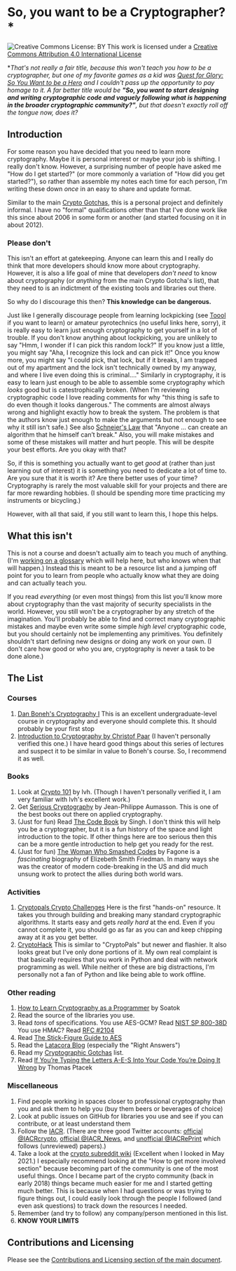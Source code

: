 # So, you want to be a Cryptographer?*

![Creative Commons License: BY](https://i.creativecommons.org/l/by/4.0/88x31.png)
This work is licensed under a [Creative Commons Attribution 4.0 International License](http://creativecommons.org/licenses/by/4.0/)

\**That's not really a fair title, because this won't teach you how to be a cryptographer,
but one of my favorite games as a kid was [Quest for Glory: So You Want to be a Hero](https://en.wikipedia.org/wiki/Quest_for_Glory:_So_You_Want_to_Be_a_Hero)
and I couldn't pass up the opportunity to pay homage to it.
A far better title would be **"So, you want to start designing and writing cryptographic code and vaguely following what is happening in the broader cryptographic community?"**,
but that doesn't exactly roll off the tongue now, does it?*

## Introduction

For some reason you have decided that you need to learn more cryptography.
Maybe it is personal interest or maybe your job is shifting.
I really don't know.
However, a surprising number of people have asked me "How do I get started?" (or more commonly a variation of "How did you get started?"),
so rather than assemble my notes each time for each person, I'm writing these down _once_ in an easy to share and update format.

Similar to the main [Crypto Gotchas](https://github.com/SalusaSecondus/CryptoGotchas/blob/master/README.md), this is a personal project and definitely informal.
I have no "formal" qualifications other than that I've done work like this since about 2006 in some form or another (and started focusing on it in about 2012).

### Please don't

This isn't an effort at gatekeeping. Anyone can learn this and I really do think that more developers should know more about cryptography.
However, it is also a life goal of mine that developers *don't need* to know about cryptography (or *anything* from the main Crypto Gotcha's list),
that they need to is an indictment of the existing tools and libraries out there.

So why do I discourage this then? **This knowledge can be dangerous.**

Just like I generally discourage people from learning lockpicking (see [Toool](https://toool.nl/Toool) if you want to learn)
or amateur pyrotechnics (no useful links here, sorry),
it is really easy to learn just enough cryptography to get yourself in a lot of trouble.
If you don't know anything about lockpicking, you are unlikely to say "Hmm, I wonder if I can pick this random lock?"
If you know just a little, you might say "Aha, I recognize this lock and can pick it!"
Once you know more, you might say "I could pick, that lock, but if it breaks, I am trapped out of my apartment and the lock isn't technically owned by my anyway, and where I live even doing this is criminal...."
Similarly in cryptography, it is easy to learn just enough to be able to assemble some cryptography which *looks* good but is catestrophically broken.
(When I'm reviewing cryptographic code I love reading comments for why "this thing is safe to do even though it looks dangerous."
The comments are almost always wrong and highlight exactly how to break the system.
The problem is that the authors know just enough to make the arguments but not enough to see why it still isn't safe.)
See also [Schneier's Law](https://www.schneier.com/blog/archives/2011/04/schneiers_law.html) that "Anyone ... can create an algorithm that he himself can’t break."
Also, you will make mistakes and some of these mistakes will matter and hurt people.
This will be despite your best efforts.
Are you okay with that?

So, if this is something you actually want to get *good* at (rather than just learning out of interest) it is something you need to dedicate a lot of time to.
Are you sure that it is worth it? Are there better uses of your time?
Cryptography is rarely the most valuable skill for your projects and there are far more rewarding hobbies.
(I should be spending more time practicing my instruments or bicycling.)

However, with all that said, if you still want to learn this, I hope this helps.

## What this isn't

This is not a course and doesn't actually aim to teach you much of anything.
(I'm [working on a glossary](https://github.com/SalusaSecondus/CryptoGotchas/issues/15) which will help here, but who knows when that will happen.)
Instead this is meant to be a resource list and a jumping off point for you to learn from people who actually know what they are doing and can actually teach you.

If you read *everything* (or even most things) from this list you'll know more about cryptography than the vast majority of security specialists in the world.
However, you still won't be a cryptographer by any stretch of the imagination.
You'll probably be able to find and correct many cryptographic mistakes and maybe even write some simple *high level* cryptographic code,
but you should certainly not be implementing any primitives.
You definitely shouldn't start defining new designs or doing any work on your own.
(I don't care how good or who you are, cryptography is never a task to be done alone.)

## The List

### Courses
1. [Dan Boneh's Cryptography I](https://www.coursera.org/learn/crypto)
  This is an excellent undergraduate-level course in cryptography and everyone should complete this. It should probably be your first stop
1. [Introduction to Cryptography by Christof Paar](https://www.youtube.com/channel/UC1usFRN4LCMcfIV7UjHNuQg/videos)
  (I haven't personally verified this one.)
  I have heard good things about this series of lectures and suspect it to be similar in value to Boneh's course. So, I recommend it as well.

### Books
1. Look at [Crypto 101](https://www.crypto101.io/) by lvh. (Though I haven't personally verified it, I am very familiar with lvh's excellent work.)
1. Get [Serious Cryptography](https://nostarch.com/seriouscrypto) by Jean-Philippe Aumasson. This is one of the best books out there on applied cryptography.
1. (Just for fun) Read [The Code Book](https://www.amazon.com/dp/0385495323) by Singh. I don't think this will help you be a cryptographer, but it is a fun history of the space and light introduction to the topic. If other things here are too serious then this can be a more gentle introduction to help get you ready for the rest.
1. (Just for fun) [The Woman Who Smashed Codes](https://www.amazon.com/dp/B01M0EOI6I) by Fagone is a *fascinating* biography of Elizebeth Smith Friedman. In many ways she was the creator of modern code-breaking in the US and did much unsung work to protect the allies during both world wars.

### Activities
1. [Cryptopals Crypto Challenges](https://cryptopals.com/)
  Here is the first "hands-on" resource. It takes you through building and breaking many standard cryptographic algorithms.
  It starts easy and gets *really hard* at the end. Even if you cannot complete it, you should go as far as you can and keep chipping away at it as you get better.
1. [CryptoHack](https://cryptohack.org/)
  This is similar to "CryptoPals" but newer and flashier. It also looks great but I've only done portions of it.
  My own real complaint is that basically requires that you work in Python and deal with network programming as well.
  While neither of these are big distractions, I'm personally not a fan of Python and like being able to work offline.

### Other reading
1. [How to Learn Cryptography as a Programmer](https://soatok.blog/2020/06/10/how-to-learn-cryptography-as-a-programmer/) by Soatok
1. Read the source of the libraries you use.
1. Read *tons* of specifications. You use AES-GCM? Read [NIST SP 800-38D](https://nvlpubs.nist.gov/nistpubs/Legacy/SP/nistspecialpublication800-38d.pdf) You use HMAC? Read [RFC #2104](https://tools.ietf.org/html/rfc2104)
1. Read [The Stick-Figure Guide to AES](http://www.moserware.com/2009/09/stick-figure-guide-to-advanced.html)
1. Read the [Latacora Blog](https://latacora.singles/) (especially the "Right Answers")
1. Read my [Cryptographic Gotchas](./index.md) list.
1. Read [If You’re Typing the Letters A-E-S Into Your Code You’re Doing It Wrong](https://www.e-x-a.org/stuff/articles/typing-a-e-s/) by Thomas Ptacek

### Miscellaneous
1. Find people working in spaces closer to professional cryptography than you and ask them to help you (buy them beers or beverages of choice)
1. Look at public issues on GitHub for libraries you use and see if you can contribute, or at least understand them
1. Follow the [IACR](https://www.iacr.org/). (There are three good Twitter accounts: [official @IACRcrypto](https://twitter.com/IACRcrypto), [official @IACR_News](https://twitter.com/IACR_News), and  [unofficial @IACRePrint](https://twitter.com/IACRePrint) which follows (unreviewed) papers).)
1. Take a look at the [crypto subreddit wiki](https://www.reddit.com/r/crypto/wiki/index) (Excellent when I looked in May 2021.)
  I especially recommend looking at the "How to get more involved section" because becoming part of the community is one of the most useful things.
  Once I became part of the crypto community (back in early 2018) things became much easier for me and I started getting much better.
  This is because when I had questions or was trying to figure things out,
  I could easily look through the people I followed (and even ask questions) to track down the resources I needed.
1. Remember (and try to follow) any company/person mentioned in this list.
1. **KNOW YOUR LIMITS**

## Contributions and Licensing

Please see the [Contributions and Licensing section of the main document](https://github.com/SalusaSecondus/CryptoGotchas/blob/master/README.md#contributions-and-licensing).
